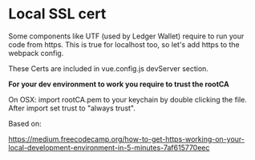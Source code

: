 # Local SSL cert

Some components like UTF (used by Ledger Wallet) require to run your code from https. This is true for localhost too, so let's add https to the webpack config.

These Certs are included in vue.config.js devServer section.

**For your dev environment to work you require to trust the rootCA**

On OSX: import rootCA.pem to your keychain by double clicking the file. After import set trust to "always trust".

Based on:

https://medium.freecodecamp.org/how-to-get-https-working-on-your-local-development-environment-in-5-minutes-7af615770eec
